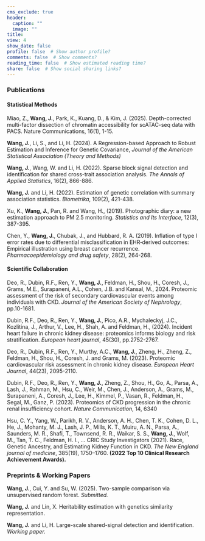 ```yaml
---
cms_exclude: true
header:
  caption: ""
  image: ""
title: 
view: 4
show_date: false
profile: false  # Show author profile?
comments: false  # Show comments?
reading_time: false  # Show estimated reading time?
share: false  # Show social sharing links?
---
```




### Publications

#### Statistical Methods

Miao, Z., **Wang, J.**, Park, K., Kuang, D., & Kim, J. (2025). Depth-corrected multi-factor dissection of chromatin accessibility for scATAC-seq data with PACS. Nature Communications, 16(1), 1-15.


**Wang, J.**, Li, S., and Li, H. (2024). A Regression-based Approach to Robust Estimation and Inference for Genetic Covariance, *Journal of the American Statistical Association (Theory and Methods)*



**Wang, J.**, Wang, W. and Li, H. (2022). Sparse block signal detection and identification for shared cross-trait association analysis. *The Annals of Applied Statistics*, 16(2), 866-886.



**Wang, J.** and Li, H. (2022). Estimation of genetic correlation with summary association statistics. *Biometrika*, 109(2), 421-438.



Xu, K., **Wang, J.**, Pan, R. and Wang, H., (2019). Photographic diary: a new estimation approach to PM 2.5 monitoring. *Statistics and Its Interface*, 12(3), 387-395.



Chen, Y., **Wang, J.**, Chubak, J., and Hubbard, R. A. (2019). Inflation of type I error rates due to differential misclassification in EHR‐derived outcomes: Empirical illustration using breast cancer recurrence. *Pharmacoepidemiology and drug safety*, 28(2), 264-268.


#### Scientific Collaboration 

Deo, R., Dubin, R.F., Ren, Y., **Wang, J.**, Feldman, H., Shou, H., Coresh, J., Grams, M.E., Surapaneni, A.L., Cohen, J.B. and Kansal, M., 2024. Proteomic assessment of the risk of secondary cardiovascular events among individuals with CKD. *Journal of the American Society of Nephrology*, pp.10-1681.


Dubin, R.F., Deo, R., Ren, Y., **Wang, J.**, Pico, A.R., Mychaleckyj, J.C., Kozlitina, J., Arthur, V., Lee, H., Shah, A. and Feldman, H., (2024). Incident heart failure in chronic kidney disease: proteomics informs biology and risk stratification. *European heart journal*, 45(30), pp.2752-2767.


Deo, R., Dubin, R.F., Ren, Y., Murthy, A.C., **Wang, J.**, Zheng, H., Zheng, Z., Feldman, H., Shou, H., Coresh, J. and Grams, M. (2023). Proteomic cardiovascular risk assessment in chronic kidney disease. *European Heart Journal*, 44(23), 2095-2110.



Dubin, R.F., Deo, R., Ren, Y., **Wang, J.**, Zheng, Z., Shou, H., Go, A., Parsa, A., Lash, J., Rahman, M., Hsu, C., Weir, M., Chen, J., Anderson, A., Grams, M., Surapaneni, A., Coresh, J., Lee, H., Kimmel, P., Vasan, R., Feldman, H., Segal, M., Ganz, P. (2023). Proteomics of CKD progression in the chronic renal insufficiency cohort. *Nature Communication*, 14, 6340



Hsu, C. Y., Yang, W., Parikh, R. V., Anderson, A. H., Chen, T. K., Cohen, D. L., He, J., Mohanty, M. J., Lash, J. P., Mills, K. T., Muiru, A. N., Parsa, A., Saunders, M. R., Shafi, T., Townsend, R. R., Waikar, S. S., **Wang, J.**, Wolf, M., Tan, T. C., Feldman, H. I., … CRIC Study Investigators (2021). Race, Genetic Ancestry, and Estimating Kidney Function in CKD. *The New England journal of medicine*, 385(19), 1750–1760. **(2022 Top 10 Clinical Research Achievement Awards).**




### Preprints & Working Papers


**Wang, J.**, Cui, Y. and Su, W. (2025). Two-sample comparison via unsupervised random forest. *Submitted.*


**Wang, J.** and Lin, X. Heritability  estimation with genetics similarity representation. 


**Wang, J.** and Li, H. Large-scale shared-signal detection and identification. *Working paper.*